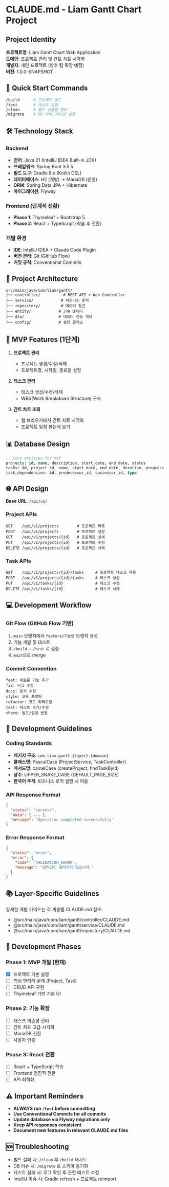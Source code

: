 # CLAUDE.md - Liam Gantt Chart Project

## Project Identity
**프로젝트명**: Liam Gantt Chart Web Application  
**도메인**: 프로젝트 관리 및 간트 차트 시각화  
**개발자**: 개인 프로젝트 (향후 팀 확장 예정)  
**버전**: 1.0.0-SNAPSHOT

## 🚀 Quick Start Commands
```bash
/build      # 프로젝트 빌드
/test       # 테스트 실행  
/clean      # 빌드 산출물 정리
/migrate    # DB 마이그레이션 실행
```

## 🛠 Technology Stack
### Backend
- **언어**: Java 21 (IntelliJ IDEA Built-in JDK)
- **프레임워크**: Spring Boot 3.5.5
- **빌드 도구**: Gradle 8.x (Kotlin DSL)
- **데이터베이스**: H2 (개발) → MariaDB (운영)
- **ORM**: Spring Data JPA + Hibernate
- **마이그레이션**: Flyway

### Frontend (단계적 전환)
- **Phase 1**: Thymeleaf + Bootstrap 5
- **Phase 2**: React + TypeScript (학습 후 전환)

### 개발 환경
- **IDE**: IntelliJ IDEA + Claude Code Plugin
- **버전 관리**: Git (GitHub Flow)
- **커밋 규칙**: Conventional Commits

## 📁 Project Architecture
```
src/main/java/com/liam/gantt/
├── controller/          # REST API + Web Controller
├── service/            # 비즈니스 로직
├── repository/         # 데이터 접근
├── entity/            # JPA 엔티티
├── dto/               # 데이터 전송 객체
└── config/            # 설정 클래스
```

## 🎯 MVP Features (1단계)
1. **프로젝트 관리**
   - 프로젝트 생성/수정/삭제
   - 프로젝트명, 시작일, 종료일 설정

2. **태스크 관리**
   - 태스크 생성/수정/삭제
   - WBS(Work Breakdown Structure) 구조

3. **간트 차트 조회**
   - 웹 브라우저에서 간트 차트 시각화
   - 프로젝트 일정 한눈에 보기

## 📊 Database Design
```sql
-- Core entities for MVP
projects: id, name, description, start_date, end_date, status
tasks: id, project_id, name, start_date, end_date, duration, progress
task_dependencies: id, predecessor_id, successor_id, type
```

## 🌐 API Design
**Base URL**: `/api/v1/`

### Project APIs
```
GET    /api/v1/projects        # 프로젝트 목록
POST   /api/v1/projects        # 프로젝트 생성
GET    /api/v1/projects/{id}   # 프로젝트 상세
PUT    /api/v1/projects/{id}   # 프로젝트 수정
DELETE /api/v1/projects/{id}   # 프로젝트 삭제
```

### Task APIs
```
GET    /api/v1/projects/{id}/tasks     # 프로젝트 태스크 목록
POST   /api/v1/projects/{id}/tasks     # 태스크 생성
PUT    /api/v1/tasks/{id}              # 태스크 수정
DELETE /api/v1/tasks/{id}              # 태스크 삭제
```

## 💻 Development Workflow
### Git Flow (GitHub Flow 기반)
1. `main` 브랜치에서 `feature/기능명` 브랜치 생성
2. 기능 개발 및 테스트
3. `/build` + `/test` 로 검증
4. `main`으로 merge

### Commit Convention
```
feat: 새로운 기능 추가
fix: 버그 수정  
docs: 문서 수정
style: 코드 포맷팅
refactor: 코드 리팩토링
test: 테스트 추가/수정
chore: 빌드/설정 변경
```

## 🔧 Development Guidelines
### Coding Standards
- **패키지 구조**: `com.liam.gantt.{layer}.{domain}`
- **클래스명**: PascalCase (ProjectService, TaskController)
- **메서드명**: camelCase (createProject, findTaskById)
- **상수**: UPPER_SNAKE_CASE (DEFAULT_PAGE_SIZE)
- **한국어 주석**: 비즈니스 로직 설명 시 허용

### API Response Format
```json
{
  "status": "success",
  "data": { ... },
  "message": "Operation completed successfully"
}
```

### Error Response Format
```json
{
  "status": "error", 
  "error": {
    "code": "VALIDATION_ERROR",
    "message": "입력값이 올바르지 않습니다."
  }
}
```

## 📚 Layer-Specific Guidelines
상세한 개발 가이드는 각 계층별 CLAUDE.md 참조:
- @src/main/java/com/liam/gantt/controller/CLAUDE.md
- @src/main/java/com/liam/gantt/service/CLAUDE.md  
- @src/main/java/com/liam/gantt/repository/CLAUDE.md

## 🚀 Development Phases
### Phase 1: MVP 개발 (현재)
- [x] 프로젝트 기본 설정
- [ ] 핵심 엔티티 설계 (Project, Task)
- [ ] CRUD API 구현
- [ ] Thymeleaf 기반 기본 UI

### Phase 2: 기능 확장
- [ ] 태스크 의존성 관리
- [ ] 간트 차트 고급 시각화
- [ ] MariaDB 전환
- [ ] 사용자 인증

### Phase 3: React 전환
- [ ] React + TypeScript 학습
- [ ] Frontend 점진적 전환
- [ ] API 최적화

## ⚠️ Important Reminders
- **ALWAYS run `/test` before committing**
- **Use Conventional Commits for all commits**
- **Update database via Flyway migrations only**
- **Keep API responses consistent**
- **Document new features in relevant CLAUDE.md files**

## 🆘 Troubleshooting
- 빌드 실패 시: `/clean` 후 `/build` 재시도
- DB 이슈 시: `/migrate` 로 스키마 동기화
- 테스트 실패 시: 로그 확인 후 관련 테스트 수정
- IntelliJ 이슈 시: Gradle refresh + 프로젝트 reimport